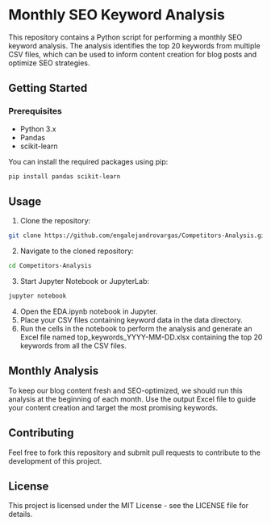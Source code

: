 # Monthly SEO Keyword Analysis

This repository contains a Python script for performing a monthly SEO keyword analysis. The analysis identifies the top 20 keywords from multiple CSV files, which can be used to inform content creation for blog posts and optimize SEO strategies.

## Getting Started

### Prerequisites

- Python 3.x
- Pandas
- scikit-learn

You can install the required packages using pip:

```bash
pip install pandas scikit-learn
```
## Usage

1. Clone the repository:
```bash
git clone https://github.com/engalejandrovargas/Competitors-Analysis.git
```
2. Navigate to the cloned repository:
```bash
cd Competitors-Analysis
```
3. Start Jupyter Notebook or JupyterLab:
```bash
jupyter notebook
```
4. Open the EDA.ipynb notebook in Jupyter.
5. Place your CSV files containing keyword data in the data directory.
6. Run the cells in the notebook to perform the analysis and generate an Excel file named top_keywords_YYYY-MM-DD.xlsx containing the top 20 keywords from all the CSV files.

## Monthly Analysis
To keep our blog content fresh and SEO-optimized, we should run this analysis at the beginning of each month. Use the output Excel file to guide your content creation and target the most promising keywords.

## Contributing
Feel free to fork this repository and submit pull requests to contribute to the development of this project.

## License
This project is licensed under the MIT License - see the LICENSE file for details.
